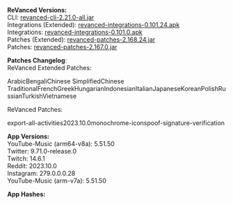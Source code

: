 **ReVanced Versions:**  
CLI: [revanced-cli-2.21.0-all.jar](https://github.com/j-hc/revanced-cli/releases/tag/v2.21.0)  
Integrations (Extended): [revanced-integrations-0.101.24.apk](https://github.com/inotia00/revanced-integrations/releases/tag/v0.101.24)  
Integrations: [revanced-integrations-0.101.0.apk](https://github.com/revanced/revanced-integrations/releases/tag/v0.101.0)  
Patches (Extended): [revanced-patches-2.168.24.jar](https://github.com/inotia00/revanced-patches/releases/tag/v2.168.24)  
Patches: [revanced-patches-2.167.0.jar](https://github.com/revanced/revanced-patches/releases/tag/v2.167.0)  

**Patches Changelog**:   
ReVanced Extended Patches:  

ArabicBengaliChinese SimplifiedChinese TraditionalFrenchGreekHungarianIndonesianItalianJapaneseKoreanPolishRussianTurkishVietnamese
  
ReVanced Patches:   

export-all-activities2023.10.0monochrome-iconspoof-signature-verification
  
**App Versions:**  
YouTube-Music (arm64-v8a): 5.51.50  
Twitter: 9.71.0-release.0  
Twitch: 14.6.1  
Reddit: 2023.10.0  
Instagram: 279.0.0.0.28  
YouTube-Music (arm-v7a): 5.51.50  

**App Hashes:**  
  
